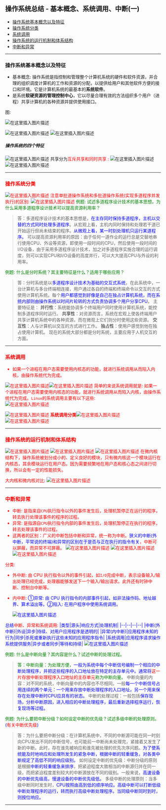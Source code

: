 ﻿## 操作系统总结 - 基本概念、系统调用、中断(一)

* [操作系统基本概念以及特征](#1)
* [操作系统分类](#2)
* [系统调用](#3)
* [操作系统的运行机制和体系结构](#4)
* [中断和异常](#5)

***
### 操作系统基本概念以及特征

* 基本概念: 操作系统是指控制和管理整个计算机系统的硬件和软件资源，并合理的组织调度计算机的工作和资源的分配，以提供给用户和其他软件方便的接口和环境。它是计算机系统的最基本的**系统软件**。
* 是系统**软硬资源的管理控制中心**，它以尽量合理有效的方法组织多个用户（进程）共享计算机的各种资源并提供使用接口。

图: 

![在这里插入图片描述](https://img-blog.csdnimg.cn/2018121019035960.png?x-oss-process=image/watermark,type_ZmFuZ3poZW5naGVpdGk,shadow_10,text_aHR0cHM6Ly9ibG9nLmNzZG4ubmV0L3p4enh6eDAxMTk=,size_16,color_FFFFFF,t_70)

![在这里插入图片描述](https://img-blog.csdnimg.cn/201812101919216.png?x-oss-process=image/watermark,type_ZmFuZ3poZW5naGVpdGk,shadow_10,text_aHR0cHM6Ly9ibG9nLmNzZG4ubmV0L3p4enh6eDAxMTk=,size_16,color_FFFFFF,t_70)
![在这里插入图片描述](https://img-blog.csdnimg.cn/201812101920108.png?x-oss-process=image/watermark,type_ZmFuZ3poZW5naGVpdGk,shadow_10,text_aHR0cHM6Ly9ibG9nLmNzZG4ubmV0L3p4enh6eDAxMTk=,size_16,color_FFFFFF,t_70)

##### 操作系统的四个特征
![在这里插入图片描述](https://img-blog.csdnimg.cn/20181210200846654.png?x-oss-process=image/watermark,type_ZmFuZ3poZW5naGVpdGk,shadow_10,text_aHR0cHM6Ly9ibG9nLmNzZG4ubmV0L3p4enh6eDAxMTk=,size_16,color_FFFFFF,t_70)
共享分为<font color = red>互斥共享和同时共享 : </font>
![在这里插入图片描述](https://img-blog.csdnimg.cn/20181210200955889.png?x-oss-process=image/watermark,type_ZmFuZ3poZW5naGVpdGk,shadow_10,text_aHR0cHM6Ly9ibG9nLmNzZG4ubmV0L3p4enh6eDAxMTk=,size_16,color_FFFFFF,t_70)
![在这里插入图片描述](https://img-blog.csdnimg.cn/20181210202608191.png?x-oss-process=image/watermark,type_ZmFuZ3poZW5naGVpdGk,shadow_10,text_aHR0cHM6Ly9ibG9nLmNzZG4ubmV0L3p4enh6eDAxMTk=,size_16,color_FFFFFF,t_70) 
***
### <font id = "2" color = red>操作系统分类</h2>

![在这里插入图片描述](https://img-blog.csdnimg.cn/20181210225306522.png?x-oss-process=image/watermark,type_ZmFuZ3poZW5naGVpdGk,shadow_10,text_aHR0cHM6Ly9ibG9nLmNzZG4ubmV0L3p4enh6eDAxMTk=,size_16,color_FFFFFF,t_70)
注意<font color = red>单批道操作系统和多批道操作系统(实现多道程序并发执行)的区别:</font>
![在这里插入图片描述](https://img-blog.csdnimg.cn/20181210224850149.png?x-oss-process=image/watermark,type_ZmFuZ3poZW5naGVpdGk,shadow_10,text_aHR0cHM6Ly9ibG9nLmNzZG4ubmV0L3p4enh6eDAxMTk=,size_16,color_FFFFFF,t_70)
<font color = green>例题: 试述多道程序设计技术的基本思想。为什么采用多道程序设计技术可以提高资源利用率？ 
>答：多道程序设计技术的基本思想是，<font color = blue>在主存同时保持多道程序，主机以交替的方式同时处理多道程序</font>。从宏观上看，主机内同时保持和处理若干道已开始运行但尚未结束的程序。<font color = blue>从微观上看，某一时刻处理机只运行某道程序。</font>
可以提高资源利用率的原因：由于任何一道作业的运行总是交替地串行使用CPU、外设等资源，即使用一段时间的CPU，然后使用一段时间的I/O设备，由于采用多道程序设计技术，加之对多道程序实施合理的运行调度，则可以实现CPU和I/O设备的高度并行，可以大大提高CPU与外设的利用率。 

<font color = green>例题:  什么是分时系统？其主要特征是什么？适用于哪些应用？ 
>答：分时系统是以<font color = blue>多道程序设计技术为基础的交互式系统</font>，在此系统中，一台计算机与多台终端相连接，用户通过各自的终端和终端命令以交互的方式使用计算机系统。每个<fonT color = blue>用户都感觉到好像是自己在独占计算机系统，而在系统内部则由操作系统以时间片轮转的方式负责协调多个用户分享CPU</font>。
主要特征是：
**并行性**：系统能协调多个终端用户同时使用计算机系统，能控制多道程序同时运行。
**共享性**：对资源而言，系统在宏观上使各终端用户共享计算机系统中的各种资源，而在微观上它们则分时使用这些资源。
**交互性**：人与计算机以交互的方式进行工作。
**独占性**：使用户感觉到他在独占使用计算机。
现在的系统大部分都是分时系统，主要应用于人机交互的方面。

***
 ### <font id = "3" color = red>系统调用</h2>
 * 如果一个进程在用户态需要使用内核态的功能，<font color = red>就进行系统调用从而陷入内核，由操作系统代为完成。</font>  

![在这里插入图片描述](https://img-blog.csdnimg.cn/20181210234505495.png?x-oss-process=image/watermark,type_ZmFuZ3poZW5naGVpdGk,shadow_10,text_aHR0cHM6Ly9ibG9nLmNzZG4ubmV0L3p4enh6eDAxMTk=,size_16,color_FFFFFF,t_70)![在这里插入图片描述](https://img-blog.csdnimg.cn/20181210234418541.png?x-oss-process=image/watermark,type_ZmFuZ3poZW5naGVpdGk,shadow_10,text_aHR0cHM6Ly9ibG9nLmNzZG4ubmV0L3p4enh6eDAxMTk=,size_16,color_FFFFFF,t_70) 
简单的来说系统调用就是: <font color =  red> 如果一个进程在用户态需要使用内核态的功能，就进行系统调用从而陷入内核，由操作系统代为完成。</font>`Linux`的系统调用主要有以下这些:  
![在这里插入图片描述](https://img-blog.csdnimg.cn/20181211083018198.png?x-oss-process=image/watermark,type_ZmFuZ3poZW5naGVpdGk,shadow_10,text_aHR0cHM6Ly9ibG9nLmNzZG4ubmV0L3p4enh6eDAxMTk=,size_16,color_FFFFFF,t_70)

![在这里插入图片描述](https://img-blog.csdnimg.cn/20181211082933487.png?x-oss-process=image/watermark,type_ZmFuZ3poZW5naGVpdGk,shadow_10,text_aHR0cHM6Ly9ibG9nLmNzZG4ubmV0L3p4enh6eDAxMTk=,size_16,color_FFFFFF,t_70)
 **系统调用分类**![在这里插入图片描述](https://img-blog.csdnimg.cn/20181210234431860.png?x-oss-process=image/watermark,type_ZmFuZ3poZW5naGVpdGk,shadow_10,text_aHR0cHM6Ly9ibG9nLmNzZG4ubmV0L3p4enh6eDAxMTk=,size_16,color_FFFFFF,t_70)
![在这里插入图片描述](https://img-blog.csdnimg.cn/2018121023502967.png?x-oss-process=image/watermark,type_ZmFuZ3poZW5naGVpdGk,shadow_10,text_aHR0cHM6Ly9ibG9nLmNzZG4ubmV0L3p4enh6eDAxMTk=,size_16,color_FFFFFF,t_70) 
***
 ### <font id = "4" color = red>操作系统的运行机制和体系结构</h2>
![在这里插入图片描述](https://img-blog.csdnimg.cn/20181211000829460.png?x-oss-process=image/watermark,type_ZmFuZ3poZW5naGVpdGk,shadow_10,text_aHR0cHM6Ly9ibG9nLmNzZG4ubmV0L3p4enh6eDAxMTk=,size_16,color_FFFFFF,t_70)
![在这里插入图片描述](https://img-blog.csdnimg.cn/20181211000954824.png?x-oss-process=image/watermark,type_ZmFuZ3poZW5naGVpdGk,shadow_10,text_aHR0cHM6Ly9ibG9nLmNzZG4ubmV0L3p4enh6eDAxMTk=,size_16,color_FFFFFF,t_70)
![在这里插入图片描述](https://img-blog.csdnimg.cn/20181211001342348.png?x-oss-process=image/watermark,type_ZmFuZ3poZW5naGVpdGk,shadow_10,text_aHR0cHM6Ly9ibG9nLmNzZG4ubmV0L3p4enh6eDAxMTk=,size_16,color_FFFFFF,t_70)
在微内核结构下，操作系统被划分成小的、定义良好的模块，<font color = red>只有微内核这一个模块运行在内核态，其余模块运行在用户态。</font>因为需要频繁地在用户态和核心态之间进行切换，所以会有一定的性能损失。

大内核和微内核对比: 
![在这里插入图片描述](https://img-blog.csdnimg.cn/20181211001409568.png?x-oss-process=image/watermark,type_ZmFuZ3poZW5naGVpdGk,shadow_10,text_aHR0cHM6Ly9ibG9nLmNzZG4ubmV0L3p4enh6eDAxMTk=,size_16,color_FFFFFF,t_70)
***
 ### <font id = "5" color = red>中断和异常</h2>
* 中断: 是指来自`CPU`执行<font color = red>指令以外的事件</font>发生后，处理机暂停正在运行的程序，转去执行处理该事件的程序的过程。
* 异常: 是指源自`CPU`执行<font color = red>指令内部的事件</font>发生后，处理机暂停正在执行的程序，转去处理该事件的过程。
* 这两者的区别：<font color = red>广义的中断包括中断和异常</font>，统一称为中断。<font color = blue>狭义的中断(外中断，平常说的终端)和异常的区别在于是否与正在执行的指令有关</font>，中断可以屏蔽，而异常不可屏蔽。 
![在这里插入图片描述](https://img-blog.csdnimg.cn/20181211080424978.png?x-oss-process=image/watermark,type_ZmFuZ3poZW5naGVpdGk,shadow_10,text_aHR0cHM6Ly9ibG9nLmNzZG4ubmV0L3p4enh6eDAxMTk=,size_16,color_FFFFFF,t_70)
![在这里插入图片描述](https://img-blog.csdnimg.cn/20181211081415292.png?x-oss-process=image/watermark,type_ZmFuZ3poZW5naGVpdGk,shadow_10,text_aHR0cHM6Ly9ibG9nLmNzZG4ubmV0L3p4enh6eDAxMTk=,size_16,color_FFFFFF,t_70)
![在这里插入图片描述](https://img-blog.csdnimg.cn/2018121108160130.png?x-oss-process=image/watermark,type_ZmFuZ3poZW5naGVpdGk,shadow_10,text_aHR0cHM6Ly9ibG9nLmNzZG4ubmV0L3p4enh6eDAxMTk=,size_16,color_FFFFFF,t_70)

分类: 
* 外中断: 由 CPU 执行指令以外的事件引起，如`I/O`完成中断，表示设备输入/输出处理已经完成，处理器能够发送下一个输入/输出请求。此外还有时钟中断、控制台中断等。
* 内中断: <font color = blue> ①异常: 由 CPU 执行指令的内部事件引起，如非法操作码、地址越界、算术溢出等。②陷入: 在用户程序中使用系统调用。

  ![在这里插入图片描述](https://img-blog.csdnimg.cn/20181211081833352.png?x-oss-process=image/watermark,type_ZmFuZ3poZW5naGVpdGk,shadow_10,text_aHR0cHM6Ly9ibG9nLmNzZG4ubmV0L3p4enh6eDAxMTk=,size_16,color_FFFFFF,t_70)

总结<font color = red>中断、异常和系统调用:</font> 
|类型|源头|响应方式|处理机制|
|--|--|--|--|
|中断(外中断)|外设|异步|持续、对用户应用程序是透明的|
|异常(内中断)|应用程序未知的行为|同步|杀死或重新执行这些未知的应用程序指令|
|系统调用|应用程序请求操作系统提供服务|异步或者同步|等待和持续|
![在这里插入图片描述](https://img-blog.csdnimg.cn/20181211081947209.png?x-oss-process=image/watermark,type_ZmFuZ3poZW5naGVpdGk,shadow_10,text_aHR0cHM6Ly9ibG9nLmNzZG4ubmV0L3p4enh6eDAxMTk=,size_16,color_FFFFFF,t_70)

<font color = green>例题: 什么是中断向量？其内容是什么？试述中断的处理过程。
> 答：中断向量：为处理方便，<font color = blue>一般为系统中每个中断信号编制一个相应的中断处理程序，并把这些程序的入口地址放在特定的主存单元中。通常将</font><font color = red>这一片存放中断处理程序入口地址的主存单元</font>称为中断向量。</font>
中断向量的内容：对不同的系统，中断向量中的内容也不尽相同。一般<font color = blue>每一个中断信号占用连续的两个单元：一个用来存放中断处理程序的入口地址，另一个用来保存在处理中断时CPU应具有的状态。</font>
中断的处理过程：一般包括<font color= blue>保存现场，分析中断原因，进入相应的中断处理程序，最后重新选择程序运行，恢复现场等过程。



<font color = green>例题:  为什么要把中断分级？如何设定中断的优先级？试述多级中断的处理原则。</font> (<font color = red>有关中断优先级</font>)

> 答：为什么要把中断分级：在计算机系统中，不同的中断源可能在同一时刻向CPU发出不同的中断信号，也可能前一中断尚未处理完，紧接着又发生了新的中断。此时，存在谁先被响应和谁先被处理的优先次序问题。<font color = blue>为了使系统能及时地响应和处理所发生的紧急中断，根据中断的轻重缓急，对各类中断规定了高低不同的响应级别。</font>
如何设定中断的优先级：中断分级的原则是根据<font color = blue>中断的轻重缓急来排序</font>，把紧迫程度大致相当的中断源归并在同一级，而把紧迫程度差别较大的中断源放在不同的级别。一般来说，<font color = blue>高速设备的中断优先级高，慢速设备的中断优先级低。</font>
多级中断的处理原则：当多级中断同时发生时，<font color = blue>CPU按照由高到低的顺序响应。高级中断可以打断低级中断处理程序的运行，转而执行高级中断处理程序。当同级中断同时到时，则按位响应。 </font>



***

